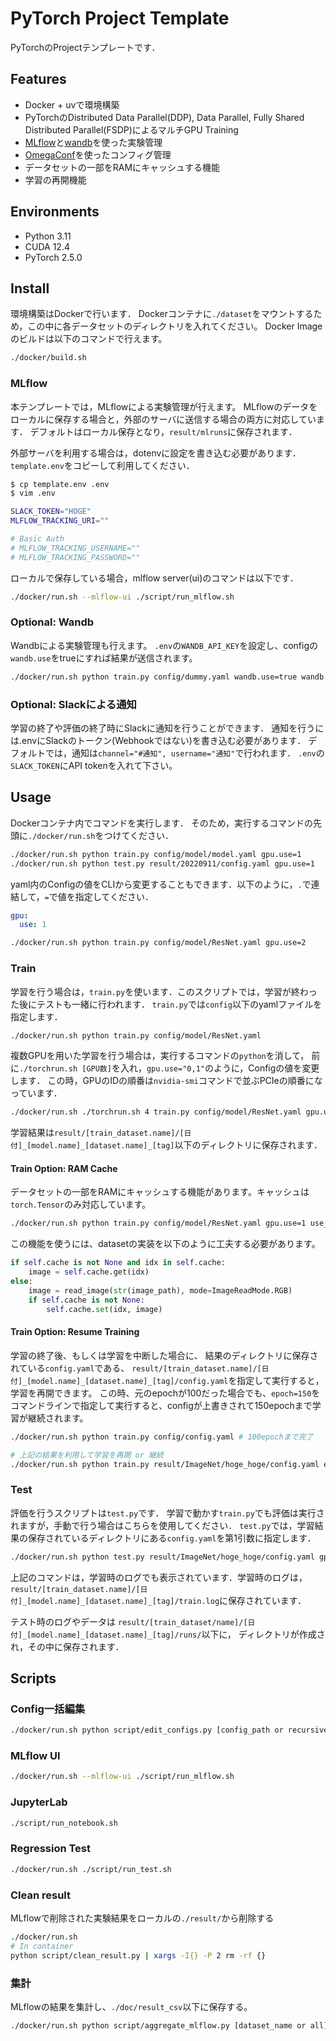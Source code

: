 # PyTorch Project Template

PyTorchのProjectテンプレートです．

## Features

- Docker + uvで環境構築
- PyTorchのDistributed Data Parallel(DDP), Data Parallel, Fully Shared Distributed Parallel(FSDP)によるマルチGPU Training
- [MLflow](https://mlflow.org)と[wandb](https://www.wandb.jp)を使った実験管理
- [OmegaConf](https://github.com/omry/omegaconf)を使ったコンフィグ管理
- データセットの一部をRAMにキャッシュする機能
- 学習の再開機能

## Environments

- Python 3.11
- CUDA 12.4
- PyTorch 2.5.0

## Install

環境構築はDockerで行います．
Dockerコンテナに`./dataset`をマウントするため，この中に各データセットのディレクトリを入れてください。
Docker Imageのビルドは以下のコマンドで行えます。

```bash
./docker/build.sh
```

### MLflow

本テンプレートでは，MLflowによる実験管理が行えます。
MLflowのデータをローカルに保存する場合と，外部のサーバに送信する場合の両方に対応しています．
デフォルトはローカル保存となり，`result/mlruns`に保存されます．

外部サーバを利用する場合は，dotenvに設定を書き込む必要があります．
`template.env`をコピーして利用してください．

```bash
$ cp template.env .env
$ vim .env

SLACK_TOKEN="HOGE"
MLFLOW_TRACKING_URI=""

# Basic Auth
# MLFLOW_TRACKING_USERNAME=""
# MLFLOW_TRACKING_PASSWORD=""
```

ローカルで保存している場合，mlflow server(ui)のコマンドは以下です．

```bash
./docker/run.sh --mlflow-ui ./script/run_mlflow.sh
```

### Optional: Wandb

Wandbによる実験管理も行えます。
`.env`の`WANDB_API_KEY`を設定し、configの`wandb.use`をtrueにすれば結果が送信されます。

```bash
./docker/run.sh python train.py config/dummy.yaml wandb.use=true wandb.project_name="hoge"
```

### Optional: Slackによる通知

学習の終了や評価の終了時にSlackに通知を行うことができます．
通知を行うには.envにSlackのトークン(Webhookではない)を書き込む必要があります．
デフォルトでは，通知は`channel="#通知", username="通知"`で行われます．
`.env`の`SLACK_TOKEN`にAPI tokenを入れて下さい。

## Usage

Dockerコンテナ内でコマンドを実行します．
そのため，実行するコマンドの先頭に`./docker/run.sh`をつけてください．

```bash
./docker/run.sh python train.py config/model/model.yaml gpu.use=1
./docker/run.sh python test.py result/20220911/config.yaml gpu.use=1
```

yaml内のConfigの値をCLIから変更することもできます．以下のように，`.`で連結して，`=`で値を指定してください．

```yaml
gpu:
  use: 1
```

```bash
./docker/run.sh python train.py config/model/ResNet.yaml gpu.use=2
```

### Train

学習を行う場合は，`train.py`を使います．このスクリプトでは，学習が終わった後にテストも一緒に行われます．
`train.py`では`config`以下のyamlファイルを指定します．

```bash
./docker/run.sh python train.py config/model/ResNet.yaml
```

複数GPUを用いた学習を行う場合は，実行するコマンドの`python`を消して，
前に`./torchrun.sh [GPU数]`を入れ，`gpu.use="0,1"`のように，Configの値を変更します．
この時，GPUのIDの順番は`nvidia-smi`コマンドで並ぶPCIeの順番になっています．

```bash
./docker/run.sh ./torchrun.sh 4 train.py config/model/ResNet.yaml gpu.use="0,1,2,3"
```

学習結果は`result/[train_dataset.name]/[日付]_[model.name]_[dataset.name]_[tag]`以下のディレクトリに保存されます．

#### Train Option: RAM Cache

データセットの一部をRAMにキャッシュする機能があります。キャッシュは`torch.Tensor`のみ対応しています。

```bash
./docker/run.sh python train.py config/model/ResNet.yaml gpu.use=1 use_ram_cache=true ram_cache_size_gb=16
```

この機能を使うには、datasetの実装を以下のように工夫する必要があります。

```python
if self.cache is not None and idx in self.cache:
    image = self.cache.get(idx)
else:
    image = read_image(str(image_path), mode=ImageReadMode.RGB)
    if self.cache is not None:
        self.cache.set(idx, image)
```

#### Train Option: Resume Training

学習の終了後、もしくは学習を中断した場合に、
結果のディレクトリに保存されている`config.yaml`である、
`result/[train_dataset.name]/[日付]_[model.name]_[dataset.name]_[tag]/config.yaml`を指定して実行すると，学習を再開できます。
この時、元のepochが100だった場合でも、`epoch=150`をコマンドラインで指定して実行すると、configが上書きされて150epochまで学習が継続されます。

```bash
./docker/run.sh python train.py config/config.yaml # 100epochまで完了

# 上記の結果を利用して学習を再開 or 継続
./docker/run.sh python train.py result/ImageNet/hoge_hoge/config.yaml epoch=150 gpu.use=7 # 150epochまで学習を継続
```

### Test

評価を行うスクリプトは`test.py`です．
学習で動かす`train.py`でも評価は実行されますが，手動で行う場合はこちらを使用してください．
`test.py`では，学習結果の保存されているディレクトリにある`config.yaml`を第1引数に指定します．

```bash
./docker/run.sh python test.py result/ImageNet/hoge_hoge/config.yaml gpu.use=7
```

上記のコマンドは，学習時のログでも表示されています．学習時のログは，
`result/[train_dataset.name]/[日付]_[model.name]_[dataset.name]_[tag]/train.log`に保存されています．

テスト時のログやデータは
`result/[train_dataset/name]/[日付]_[model.name]_[dataset.name]_[tag]/runs/`以下に，
ディレクトリが作成され，その中に保存されます．

## Scripts

### Config一括編集

```bash
./docker/run.sh python script/edit_configs.py [config_path or recursive directory] "params.hoge=aa,params.fuga=bb"
```

### MLflow UI

```bash
./docker/run.sh --mlflow-ui ./script/run_mlflow.sh
```

### JupyterLab

```bash
./script/run_notebook.sh
```

### Regression Test

```bash
./docker/run.sh ./script/run_test.sh
```

### Clean result

MLflowで削除された実験結果をローカルの`./result/`から削除する

```bash
./docker/run.sh
# In container
python script/clean_result.py | xargs -I{} -P 2 rm -rf {}
```

### 集計

MLflowの結果を集計し、`./doc/result_csv`以下に保存する。

```bash
./docker/run.sh python script/aggregate_mlflow.py [dataset_name or all]
```

